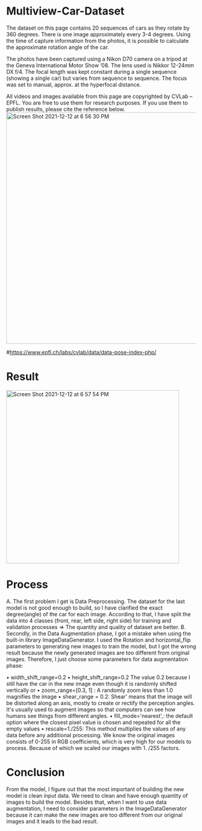 # Multiview-Car-Dataset
The dataset on this page contains 20 sequences of cars as they rotate by 360 degrees. There is one image approximately every 3-4 degrees. Using the time of capture information from the photos, it is possible to calculate the approximate rotation angle of the car.

The photos have been captured using a Nikon D70 camera on a tripod at the Geneva International Motor Show ’08. The lens used is Nikkor 12-24mm DX f/4. The focal length was kept constant during a single sequence (showing a single car) but varies from sequence to sequence. The focus was set to manual, approx. at the hyperfocal distance.

All videos and images available from this page are copyrighted by CVLab – EPFL. You are free to use them for research purposes. If you use them to publish results, please cite the reference below.
<img width="612" alt="Screen Shot 2021-12-12 at 6 56 30 PM" src="https://user-images.githubusercontent.com/53828158/145723786-fccf1bd0-10b3-46f1-af66-125643fd39c4.png">


#https://www.epfl.ch/labs/cvlab/data/data-pose-index-php/

# Result
<img width="458" alt="Screen Shot 2021-12-12 at 6 57 54 PM" src="https://user-images.githubusercontent.com/53828158/145723832-a3b12236-cac9-4edd-b959-773da3755fd2.png">

# Process

A. 
The first problem I get is Data Preprocessing. The dataset for the last
model is not good enough to build, so I have clarified the exact degree(angle) of the car for each image. According to that, I have split the data into 4 classes (front, rear, left side, right side) for training and validation processes => The quantity and quality of dataset are better.
B.
Secondly, in the Data Augmentation phase, I got a mistake when using the built-in library ImageDataGenerator. I used the Rotation and horizontal_flip parameters to generating new images to train the model, but I got the wrong result because the newly generated images are too different from original images. Therefore, I just choose some parameters for data augmentation phase:

• width_shift_range=0.2
• height_shift_range=0.2
The value 0.2 because I still have the car in the new image even though it is randomly shifted vertically or
• zoom_range=[0.3, 1] : A randomly zoom less than 1.0 magnifies the image
• shear_range = 0.2: Shear' means that the image will be distorted along an axis, mostly to create or rectify the perception angles. It's usually used to augment images so that computers can see how humans see things from different angles.
• fill_mode='nearest',:
the default option where the closest pixel
value is chosen and repeated for all the empty values
• rescale=1./255: This method multiplies the values of any data before any additional processing. We know the original images consists of 0-255 in RGB coefficients, which is very high for our models to process. Because of which we scaled our images with 1. /255 factors.
# Conclusion
From the model, I figure out that the most important of building the new model is clean input data. We need to clean and have enough quantity of images to build the model. Besides that, when I want to use data augmentation, I need to consider parameters in the ImageDataGenerator because it can make the new images are too different from our original images and it leads to the bad result.
